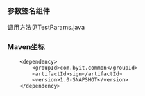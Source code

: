 ### 参数签名组件


调用方法见TestParams.java




### Maven坐标

```
    <dependency>
        <groupId>com.byit.common</groupId>
        <artifactId>sign</artifactId>
        <version>1.0-SNAPSHOT</version>
    </dependency>
```